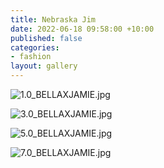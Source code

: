 ```yaml
---
title: Nebraska Jim
date: 2022-06-18 09:58:00 +10:00
published: false
categories:
- fashion
layout: gallery
---
```


![1.0_BELLAXJAMIE.jpg](/uploads/1.0_BELLAXJAMIE.jpg)

![3.0_BELLAXJAMIE.jpg](/uploads/3.0_BELLAXJAMIE.jpg)

![5.0_BELLAXJAMIE.jpg](/uploads/5.0_BELLAXJAMIE.jpg)

![7.0_BELLAXJAMIE.jpg](/uploads/7.0_BELLAXJAMIE.jpg)